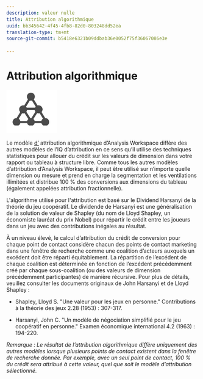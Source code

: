 ```yaml
---
description: valeur nulle
title: Attribution algorithmique
uuid: bb345642-4f45-4fb8-82d0-803248dd52ea
translation-type: tm+mt
source-git-commit: b5418e6321b09ddbab36e0052f75f36067086e3e

---
```



# Attribution algorithmique

![Algorithmique](assets/algorithmic.png)

Le modèle [d’](https://docs.adobe.com/content/help/en/analytics/analyze/analysis-workspace/panels/attribution/attribution.html#attribution-models) attribution algorithmique d’Analysis Workspace diffère des autres modèles de l’IQ d’attribution en ce sens qu’il utilise des techniques statistiques pour allouer du crédit sur les valeurs de dimension dans votre rapport ou tableau à structure libre. Comme tous les autres modèles d’attribution d’Analysis Workspace, il peut être utilisé sur n’importe quelle dimension ou mesure et prend en charge la segmentation et les ventilations illimitées et distribue 100 % des conversions aux dimensions du tableau (également appelées attribution fractionnelle).

L&#39;algorithme utilisé pour l&#39;attribution est basé sur le Dividend Harsanyi de la théorie du jeu coopératif. Le dividende de Harsanyi est une généralisation de la solution de valeur de Shapley (du nom de Lloyd Shapley, un économiste lauréat du prix Nobel) pour répartir le crédit entre les joueurs dans un jeu avec des contributions inégales au résultat.

À un niveau élevé, le calcul d’attribution du crédit de conversion pour chaque point de contact considère chacun des points de contact marketing dans une fenêtre de recherche comme une coalition d’acteurs auxquels un excédent doit être réparti équitablement. La répartition de l’excédent de chaque coalition est déterminée en fonction de l’excédent précédemment créé par chaque sous-coalition (ou des valeurs de dimension précédemment participantes) de manière récursive. Pour plus de détails, veuillez consulter les documents originaux de John Harsanyi et de Lloyd Shapley :

* Shapley, Lloyd S. &quot;Une valeur pour les jeux en personne.&quot; Contributions à la théorie des jeux 2.28 (1953) : 307-317.

* Harsanyi, John C. &quot;Un modèle de négociation simplifié pour le jeu coopératif en personne.&quot; Examen économique international 4.2 (1963) : 194-220.

*Remarque : Le résultat de l’attribution algorithmique diffère uniquement des autres modèles lorsque plusieurs points de contact existent dans la fenêtre de recherche donnée. Par exemple, avec un seul point de contact, 100 % du crédit sera attribué à cette valeur, quel que soit le modèle d’attribution sélectionné.*